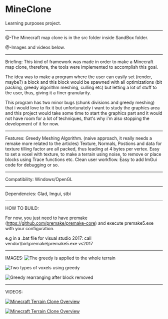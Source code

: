 # MineClone

Learning purposes project.

-------------------
 @-The Minecraft map clone is in the src folder inside SandBox folder. 

 @-Images and videos below.

-------------------
Briefing:
  This kind of framework was made in order to make a Minecraft map clone, therefore, the tools were implemented to accomplish this goal. 

  The idea was to make a program where the user can easily set (render, maybe?) a block and this block would be spawned with all optimizations (bit packing, greedy algorithm           meshing,   culling etc) but letting a lot of stuff to the user, thus, giving it a finer granularity.

  This program has two minor bugs (chunk divisions and greedy meshing) that i would love to fix it but unfortunately i want to study the graphics area and this project would take     some   time to start the graphics part and it would not have room for a lot of techniques, that's why i'm also stopping the development of it for now.

-------------------
Features:
  Greedy Meshing Algorithm. (naive approach, it really needs a remake more related to the articles)
  Texture, Normals, Postions and data for texture tilling factor are all packed, thus leading at 4 bytes per vertex.
  Easy to set a voxel with texture, to make a terrain using noise, to remove or place blocks using Trace functions etc.
  Clean user workflow.
  Easy to add ImGui code for debugging or so.
  
-------------------
Compatibility:
  Windows/OpenGL

-------------------

Dependencies: 
  Glad,
  Imgui,
  stbi

-------------------
HOW TO BUILD:

  For now, you just need to have premake (https://github.com/premake/premake-core) and execute premake5.exe with your configuration. 

  e.g in a .bat file for visual studio 2017: call vendor\bin\premake\premake5.exe vs2017

-------------------

IMAGES:
![The greedy is applied to the whole terrain](https://i.imgur.com/UWpI43O.png)

![Two types of voxels using greedy](https://i.imgur.com/BgL1c8g.png)

![Greedy rearranging after block removed](https://i.imgur.com/mGiRmv3.png)

-------------------
VIDEOS:

[![Minecraft Terrain Clone Overview](http://img.youtube.com/vi/9Lc9JFJrxwg/0.jpg)](http://www.youtube.com/watch?v=9Lc9JFJrxwg "Minecraft Terrain Clone Overview")

[![Minecraft Terrain Clone Overview](http://img.youtube.com/vi/mjCKv8ObIYM/0.jpg)](http://www.youtube.com/watch?v=mjCKv8ObIYM "Minecraft Terrain Clone Overview")
